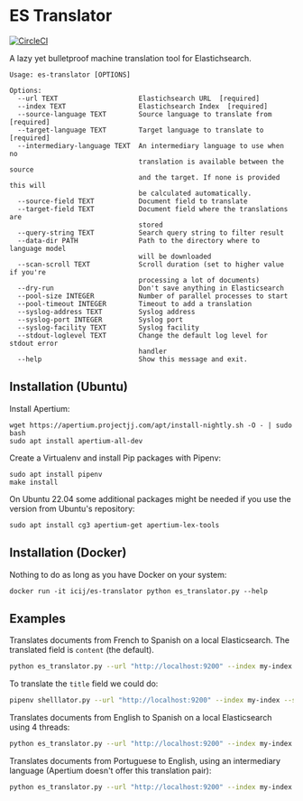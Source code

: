 # ES Translator

[![CircleCI](https://circleci.com/gh/ICIJ/es-translator.svg?style=svg)](https://circleci.com/gh/ICIJ/es-translator)

A lazy yet bulletproof machine translation tool for Elastichsearch.

```
Usage: es-translator [OPTIONS]

Options:
  --url TEXT                    Elastichsearch URL  [required]
  --index TEXT                  Elastichsearch Index  [required]
  --source-language TEXT        Source language to translate from  [required]
  --target-language TEXT        Target language to translate to  [required]
  --intermediary-language TEXT  An intermediary language to use when no
                                translation is available between the source
                                and the target. If none is provided this will
                                be calculated automatically.
  --source-field TEXT           Document field to translate
  --target-field TEXT           Document field where the translations are
                                stored
  --query-string TEXT           Search query string to filter result
  --data-dir PATH               Path to the directory where to language model
                                will be downloaded
  --scan-scroll TEXT            Scroll duration (set to higher value if you're
                                processing a lot of documents)
  --dry-run                     Don't save anything in Elasticsearch
  --pool-size INTEGER           Number of parallel processes to start
  --pool-timeout INTEGER        Timeout to add a translation
  --syslog-address TEXT         Syslog address
  --syslog-port INTEGER         Syslog port
  --syslog-facility TEXT        Syslog facility
  --stdout-loglevel TEXT        Change the default log level for stdout error
                                handler
  --help                        Show this message and exit.
```

## Installation (Ubuntu)

Install Apertium:

```
wget https://apertium.projectjj.com/apt/install-nightly.sh -O - | sudo bash
sudo apt install apertium-all-dev
```

Create a Virtualenv and install Pip packages with Pipenv:

```
sudo apt install pipenv
make install
```

On Ubuntu 22.04 some additional packages might be needed if you use the version from Ubuntu's repository:

```
sudo apt install cg3 apertium-get apertium-lex-tools
```


## Installation (Docker)

Nothing to do as long as you have Docker on your system:

```
docker run -it icij/es-translator python es_translator.py --help
```

## Examples

Translates documents from French to Spanish on a local Elasticsearch. The translated field is `content` (the default).

```bash
python es_translator.py --url "http://localhost:9200" --index my-index --source-language fr --target-language es
```

To translate the `title` field we could do:

```bash
pipenv shelllator.py --url "http://localhost:9200" --index my-index --source-language fr --target-language es --source-field title
```

Translates documents from English to Spanish on a local Elasticsearch using 4 threads:

```bash
python es_translator.py --url "http://localhost:9200" --index my-index --source-language en --target-language es --pool-size 4
```

Translates documents from Portuguese to English, using an intermediary language (Apertium doesn't offer this translation pair):

```bash
python es_translator.py --url "http://localhost:9200" --index my-index --source-language pt --intermediary-language es --target-language en
```
